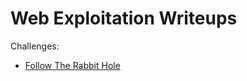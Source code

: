 Web Exploitation Writeups
=========================

Challenges:

  * [Follow The Rabbit Hole](./Follow%20The%20Rabbit%20Hole)